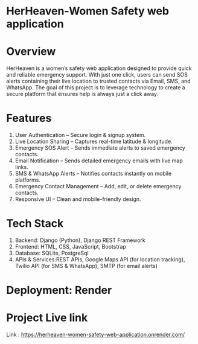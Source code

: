 # HerHeaven-Women Safety web application

# Overview

HerHeaven is a women’s safety web application designed to provide quick and reliable emergency support. With just one click, users can send SOS alerts containing their live location to trusted contacts via Email, SMS, and WhatsApp.
The goal of this project is to leverage technology to create a secure platform that ensures help is always just a click away.

# Features

1. User Authentication – Secure login & signup system.
2. Live Location Sharing – Captures real-time latitude & longitude.
3. Emergency SOS Alert – Sends immediate alerts to saved emergency contacts.
4. Email Notification – Sends detailed emergency emails with live map links.
5. SMS & WhatsApp Alerts – Notifies contacts instantly on mobile platforms.
6. Emergency Contact Management – Add, edit, or delete emergency contacts.
7. Responsive UI – Clean and mobile-friendly design.

# Tech Stack

1. Backend: Django (Python), Django REST Framework
2. Frontend: HTML, CSS, JavaScript, Bootstrap
3. Database: SQLite, PostgreSql
4. APIs & Services:REST APIs, Google Maps API (for location tracking), Twilio API (for SMS & WhatsApp), SMTP (for email alerts)

# Deployment: Render 
# Project Live link
Link : https://herheaven-women-safety-web-application.onrender.com/  

